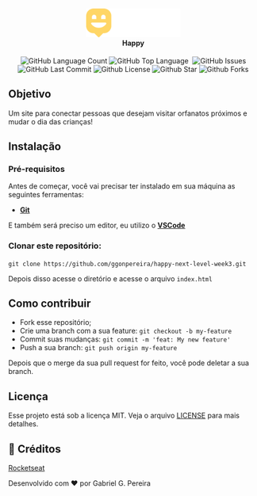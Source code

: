 <h4 align="center">
<img src="./public/images/logo.svg" width="190px" /><br>
 <b>Happy</b> 
</h4>

<p align="center">
  <img alt="GitHub Language Count" src="https://img.shields.io/github/languages/count/ggonpereira/happy-next-level-week3" />
  <img alt="GitHub Top Language" src="https://img.shields.io/github/languages/top/ggonpereira/happy-next-level-week3" />
  <img alt="" src="https://img.shields.io/github/repo-size/ggonpereira/happy-next-level-week3" />
  <img alt="GitHub Issues" src="https://img.shields.io/github/issues/ggonpereira/happy-next-level-week3" />
  <img alt="GitHub Last Commit" src="https://img.shields.io/github/last-commit/ggonpereira/happy-next-level-week3" />
  <img alt="Github License" src="https://img.shields.io/github/license/ggonpereira/happy-next-level-week3" />
  <img alt="Github Star" src="https://img.shields.io/github/stars/ggonpereira/happy-next-level-week3?style=social" />
  <img alt="Github Forks" src="https://img.shields.io/github/forks/ggonpereira/happy-next-level-week3?style=social" />

</p>

## Objetivo

Um site para conectar pessoas que desejam visitar orfanatos próximos e mudar o dia das crianças!

## Instalação

### Pré-requisitos

Antes de começar, você vai precisar ter instalado em sua máquina as seguintes ferramentas:

- <b>[Git](https://git-scm.com)</b>

E também será preciso um editor, eu utilizo o <b>[VSCode](https://code.visualstudio.com/)</b>

### Clonar este repositório:

`git clone https://github.com/ggonpereira/happy-next-level-week3.git`

Depois disso acesse o diretório e acesse o arquivo `index.html`

## Como contribuir

- Fork esse repositório;
- Crie uma branch com a sua feature: `git checkout -b my-feature`
- Commit suas mudanças: `git commit -m 'feat: My new feature'`
- Push a sua branch: `git push origin my-feature`

Depois que o merge da sua pull request for feito, você pode deletar a sua branch.

## Licença

Esse projeto está sob a licença MIT. Veja o arquivo [LICENSE](LICENSE) para mais detalhes.

## 🤝 Créditos

[Rocketseat](https://rocketseat.com.br/)

Desenvolvido com ❤ por Gabriel G. Pereira
